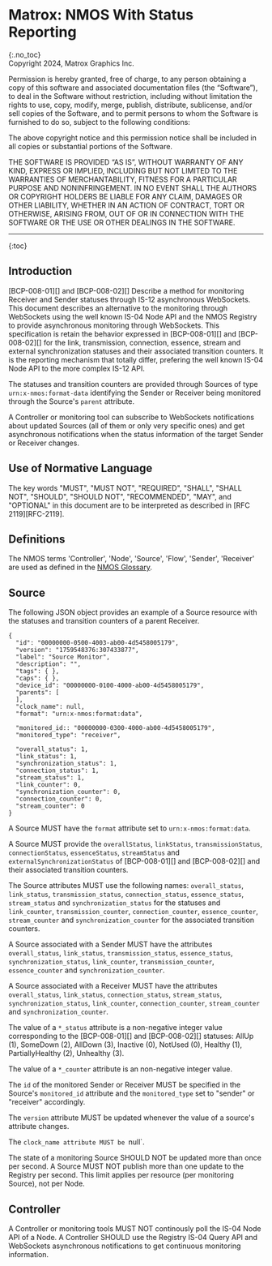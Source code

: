 # Matrox: NMOS With Status Reporting
{:.no_toc}  
Copyright 2024, Matrox Graphics Inc.

Permission is hereby granted, free of charge, to any person obtaining a copy of this software and associated documentation files (the “Software”), to deal in the Software without restriction, including without limitation the rights to use, copy, modify, merge, publish, distribute, sublicense, and/or sell copies of the Software, and to permit persons to whom the Software is furnished to do so, subject to the following conditions:

The above copyright notice and this permission notice shall be included in all copies or substantial portions of the Software.

THE SOFTWARE IS PROVIDED “AS IS”, WITHOUT WARRANTY OF ANY KIND, EXPRESS OR IMPLIED, INCLUDING BUT NOT LIMITED TO THE WARRANTIES OF MERCHANTABILITY, FITNESS FOR A PARTICULAR PURPOSE AND NONINFRINGEMENT. IN NO EVENT SHALL THE AUTHORS OR COPYRIGHT HOLDERS BE LIABLE FOR ANY CLAIM, DAMAGES OR OTHER LIABILITY, WHETHER IN AN ACTION OF CONTRACT, TORT OR OTHERWISE, ARISING FROM, OUT OF OR IN CONNECTION WITH THE SOFTWARE OR THE USE OR OTHER DEALINGS IN THE SOFTWARE.
  
---
  
{:toc}

## Introduction

[BCP-008-01][] and [BCP-008-02][] Describe a method for monitoring Receiver and Sender statuses through IS-12 asynchronous WebSockets. This document describes an alternative to the monitoring through WebSockets using the well known IS-04 Node API and the NMOS Registry to provide asynchronous monitoring through WebSockets. This specification is retain the behavior expressed in [BCP-008-01][] and [BCP-008-02][] for the link, transmission, connection, essence, stream and external synchronization statuses and their associated transition counters. It is the reporting mechanism that totally differ, prefering the well known IS-04 Node API to the more complex IS-12 API.

The statuses and transition counters are provided through Sources of type `urn:x-nmos:format-data` identifying the Sender or Receiver being monitored through the Source's `parent` attribute.

A Controller or monitoring tool can subscribe to WebSockets notifications about updated Sources (all of them or only very specific ones) and get asynchronous notifications when the status information of the target Sender or Receiver changes.

## Use of Normative Language

The key words "MUST", "MUST NOT", "REQUIRED", "SHALL", "SHALL NOT", "SHOULD", "SHOULD NOT", "RECOMMENDED", "MAY", and "OPTIONAL" in this document are to be interpreted as described in [RFC 2119][RFC-2119].

## Definitions

The NMOS terms 'Controller', 'Node', 'Source', 'Flow', 'Sender', 'Receiver' are used as defined in the [NMOS Glossary](https://specs.amwa.tv/nmos/main/docs/Glossary.html).

## Source

The following JSON object provides an example of a Source resource with the statuses and transition counters of a parent Receiver. 

```
{
  "id": "00000000-0500-4003-ab00-4d5458005179",
  "version": "1759548376:307433877",
  "label": "Source Monitor",
  "description": "",
  "tags": { },
  "caps": { },
  "device_id": "00000000-0100-4000-ab00-4d5458005179",
  "parents": [    
  ],
  "clock_name": null,
  "format": "urn:x-nmos:format:data",

  "monitored_id:: "00000000-0300-4000-ab00-4d5458005179",
  "monitored_type": "receiver",

  "overall_status": 1,
  "link_status": 1,
  "synchronization_status": 1,
  "connection_status": 1,
  "stream_status": 1,
  "link_counter": 0,
  "synchronization_counter": 0,
  "connection_counter": 0,
  "stream_counter": 0
}
```
A Source MUST have the `format` attribute set to `urn:x-nmos:format:data`.

A Source MUST provide the `overallStatus`, `linkStatus`, `transmissionStatus`, `connectionStatus`, `essenceStatus`, `streamStatus` and `externalSynchronizationStatus` of [BCP-008-01][] and [BCP-008-02][] and their associated transition counters.

The Source attributes MUST use the following names: `overall_status`, `link_status`, `transmission_status`, `connection_status`, `essence_status`, `stream_status` and `synchronization_status` for the statuses and `link_counter`, `transmission_counter`, `connection_counter`, `essence_counter`, `stream_counter` and `synchronization_counter` for the associated transition counters.

A Source associated with a Sender MUST have the attributes `overall_status`, `link_status`, `transmission_status`, `essence_status`,  `synchronization_status`,  `link_counter`, `transmission_counter`, `essence_counter` and `synchronization_counter`.

A Source associated with a Receiver MUST have the attributes `overall_status`, `link_status`, `connection_status`, `stream_status`,  `synchronization_status`,  `link_counter`, `connection_counter`, `stream_counter` and `synchronization_counter`.

The value of a `*_status` attribute is a non-negative integer value corresponding to the [BCP-008-01][] and [BCP-008-02][] statuses: AllUp (1), SomeDown (2), AllDown (3), Inactive (0), NotUsed (0), Healthy (1), PartiallyHealthy (2), Unhealthy (3).

The value of a `*_counter` attribute is an non-negative integer value.

The `id` of the monitored Sender or Receiver MUST be specified in the Source's `monitored_id` attribute and the `monitored_type` set to "sender" or "receiver" accordingly.

The `version`  attribute MUST be updated whenever the value of a source's attribute changes.

The `clock_name attribute MUST be `null`.

The state of a monitoring Source SHOULD NOT be updated more than once per second. A Source MUST NOT publish more than one update to the Registry per second. This limit applies per resource (per monitoring Source), not per Node.

## Controller

A Controller or monitoring tools MUST NOT continously poll the IS-04 Node API of a Node. A Controller SHOULD use the Registry IS-04 Query API and WebSockets asynchronous notifications to get continuous monitoring information.

